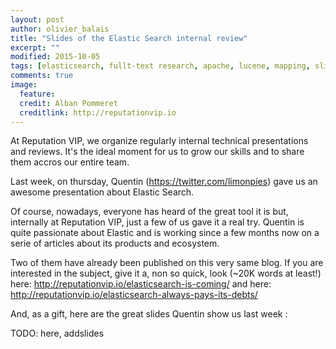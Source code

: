 ```yaml
---
layout: post
author: olivier_balais
title: "Slides of the Elastic Search internal review"
excerpt: ""
modified: 2015-10-05
tags: [elasticsearch, fullt-text research, apache, lucene, mapping, slides, technical, review]
comments: true
image:
  feature: 
  credit: Alban Pommeret
  creditlink: http://reputationvip.io
---
```


At Reputation VIP, we organize regularly internal technical presentations and reviews. It's the ideal moment for us to grow our skills and to share them accros our entire team.

Last week, on thursday, Quentin (https://twitter.com/limonpies) gave us an awesome presentation about Elastic Search.

Of course, nowadays, everyone has heard of the great tool it is but, internally at Reputation VIP, just a few of us gave it a real try. Quentin is quite passionate about Elastic and is working since a few months now on a serie of articles about its products and ecosystem.

Two of them have already been published on this very same blog. If you are interested in the subject, give it a, non so quick, look (~20K words at least!) here: http://reputationvip.io/elasticsearch-is-coming/ and here: http://reputationvip.io/elasticsearch-always-pays-its-debts/

And, as a gift, here are the great slides Quentin show us last week :

TODO: here, addslides
